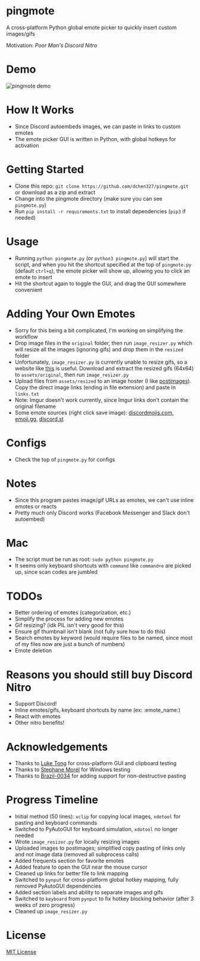 # pingmote
A cross-platform Python global emote picker to quickly insert custom images/gifs 

Motivation: *Poor Man's Discord Nitro*


# Demo
![pingmote demo](https://user-images.githubusercontent.com/37674516/107857226-1e72f000-6dfb-11eb-8a9a-e938368b65bc.gif)

# How It Works
- Since Discord autoembeds images, we can paste in links to custom emotes
- The emote picker GUI is written in Python, with global hotkeys for activation

# Getting Started
- Clone this repo: `git clone https://github.com/dchen327/pingmote.git` or download as a zip and extract
- Change into the pingmote directory (make sure you can see `pingmote.py`)
- Run `pip install -r requirements.txt` to install dependencies (`pip3` if needed)

# Usage
- Running `python pingmote.py` (or `python3 pingmote.py`) will start the script, and when you hit the shortcut specified at the top of `pingmote.py` (default `ctrl+q`), the emote picker will show up, allowing you to click an emote to insert
- Hit the shortcut again to toggle the GUI, and drag the GUI somewhere convenient

# Adding Your Own Emotes
- Sorry for this being a bit complicated, I'm working on simplifying the workflow
- Drop image files in the `original` folder, then run `image_resizer.py` which will resize all the images (ignoring gifs) and drop them in the `resized` folder
- Unfortunately, `image_resizer.py` is currently unable to resize gifs, so a website like [this](https://www.iloveimg.com/resize-image/resize-gif) is useful. Download and extract the resized gifs (64x64) to `assets/original`, then run `image_resizer.py`
- Upload files from `assets/resized` to an image hoster (I like [postimages](https://postimages.org/)). Copy the direct image links (ending in file extension) and paste in `links.txt`
- Note: Imgur doesn't work currently, since Imgur links don't contain the original filename
- Some emote sources (right click save image): [discordmojis.com](https://discordmojis.com/), [emoji.gg](https://emoji.gg/), [discord.st](https://discord.st/emojis/)

# Configs
- Check the top of `pingmote.py` for configs

# Notes
- Since this program pastes image/gif URLs as emotes, we can't use inline emotes or reacts
- Pretty much only Discord works (Facebook Messenger and Slack don't autoembed)

# Mac
- The script must be run as root: `sudo python pingmote.py`
- It seems only keyboard shortcuts with `command` like `command+e` are picked up, since scan codes are jumbled

# TODOs
- Better ordering of emotes (categorization, etc.)
- Simplify the process for adding new emotes
- Gif resizing? (idk PIL isn't very good for this)
- Ensure gif thumbnail isn't blank (not fully sure how to do this)
- Search emotes by keyword (would require files to be named, since most of my files now are just a bunch of numbers)
- Emote deletion

# Reasons you should still buy Discord Nitro
- Support Discord!
- Inline emotes/gifs, keyboard shortcuts by name (ex: :emote_name:)
- React with emotes
- Other nitro benefits!

# Acknowledgements
- Thanks to [Luke Tong](https://github.com/luke-rt) for cross-platform GUI and clipboard testing
- Thanks to [Stephane Morel](https://github.com/SoAsEr) for Windows testing
- Thanks to [Brazil-0034](https://github.com/Brazil-0034) for adding support for non-destructive pasting

# Progress Timeline
- Initial method (50 lines): `xclip` for copying local images, `xdotool` for pasting and keyboard commands
- Switched to PyAutoGUI for keyboard simulation, `xdotool` no longer needed
- Wrote `image_resizer.py` for locally resizing images
- Uploaded images to postimages; simplified copy pasting of links only and not image data (removed all subprocess calls)
- Added frequents section for favorite emotes
- Added feature to open the GUI near the mouse cursor
- Cleaned up links for better file to link mapping
- Switched to `pynput` for cross-platform global hotkey mapping, fully removed PyAutoGUI dependencies
- Added section labels and ability to separate images and gifs
- Switched to `keyboard` from `pynput` to fix hotkey blocking behavior (after 3 weeks of zero progress)
- Cleaned up `image_resizer.py`

# License
[MIT License](https://github.com/dchen327/pingmote/blob/master/LICENSE.md)